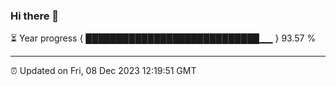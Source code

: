 ### Hi there 👋

⏳ Year progress { ████████████████████████████▁▁ } 93.57 %

---

⏰ Updated on Fri, 08 Dec 2023 12:19:51 GMT
